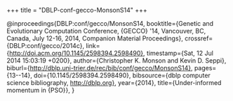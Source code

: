 +++
title = "DBLP-conf-gecco-MonsonS14"
+++

@inproceedings{DBLP:conf/gecco/MonsonS14,
   booktitle={Genetic and Evolutionary Computation Conference, {GECCO} '14, Vancouver, BC, Canada, July 12-16, 2014, Companion Material Proceedings},
   crossref={DBLP:conf/gecco/2014c},
   link={http://doi.acm.org/10.1145/2598394.2598490},
   timestamp={Sat, 12 Jul 2014 15:03:19 +0200},
   author={Christopher K. Monson and
Kevin D. Seppi},
   biburl={http://dblp.uni-trier.de/rec/bib/conf/gecco/MonsonS14},
   pages={13--14},
   doi={10.1145/2598394.2598490},
   bibsource={dblp computer science bibliography, http://dblp.org},
   year={2014},
   title={Under-informed momentum in {PSO}},
}
